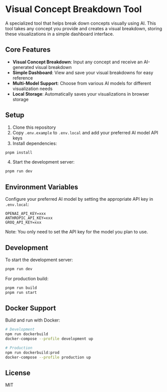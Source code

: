 # Visual Concept Breakdown Tool

A specialized tool that helps break down concepts visually using AI. This tool takes any concept you provide and creates a visual breakdown, storing these visualizations in a simple dashboard interface.

## Core Features

- **Visual Concept Breakdown**: Input any concept and receive an AI-generated visual breakdown
- **Simple Dashboard**: View and save your visual breakdowns for easy reference
- **Multi-Model Support**: Choose from various AI models for different visualization needs
- **Local Storage**: Automatically saves your visualizations in browser storage

## Setup

1. Clone this repository
2. Copy `.env.example` to `.env.local` and add your preferred AI model API keys
3. Install dependencies:
```bash
pnpm install
```
4. Start the development server:
```bash
pnpm run dev
```

## Environment Variables

Configure your preferred AI model by setting the appropriate API key in `.env.local`:

```
OPENAI_API_KEY=xxx
ANTHROPIC_API_KEY=xxx
GROQ_API_KEY=xxx
```

Note: You only need to set the API key for the model you plan to use.

## Development

To start the development server:

```bash
pnpm run dev
```

For production build:

```bash
pnpm run build
pnpm run start
```

## Docker Support

Build and run with Docker:

```bash
# Development
npm run dockerbuild
docker-compose --profile development up

# Production
npm run dockerbuild:prod
docker-compose --profile production up
```

## License

MIT
